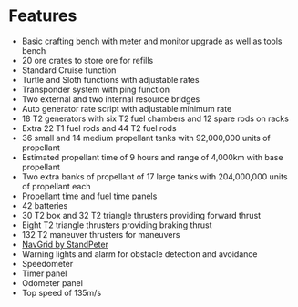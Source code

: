 # Features

- Basic crafting bench with meter and monitor upgrade as well as tools bench
- 20 ore crates to store ore for refills
- Standard Cruise function
- Turtle and Sloth functions with adjustable rates
- Transponder system with ping function
- Two external and two internal resource bridges
- Auto generator rate script with adjustable minimum rate
- 18 T2 generators with six T2 fuel chambers and 12 spare rods on racks
- Extra 22 T1 fuel rods and 44 T2 fuel rods
- 36 small and 14 medium propellant tanks with 92,000,000 units of propellant
- Estimated propellant time of 9 hours and range of 4,000km with base propellant
- Two extra banks of propellant of 17 large tanks with 204,000,000 units of propellant each
- Propellant time and fuel time panels
- 42 batteries
- 30 T2 box and 32 T2 triangle thrusters providing forward thrust
- Eight T2 triangle thrusters providing braking thrust
- 132 T2 maneuver thrusters for maneuvers
- [NavGrid by StandPeter](https://github.com/pcbennion/starbase-navgrid)
- Warning lights and alarm for obstacle detection and avoidance
- Speedometer
- Timer panel
- Odometer panel
- Top speed of 135m/s
